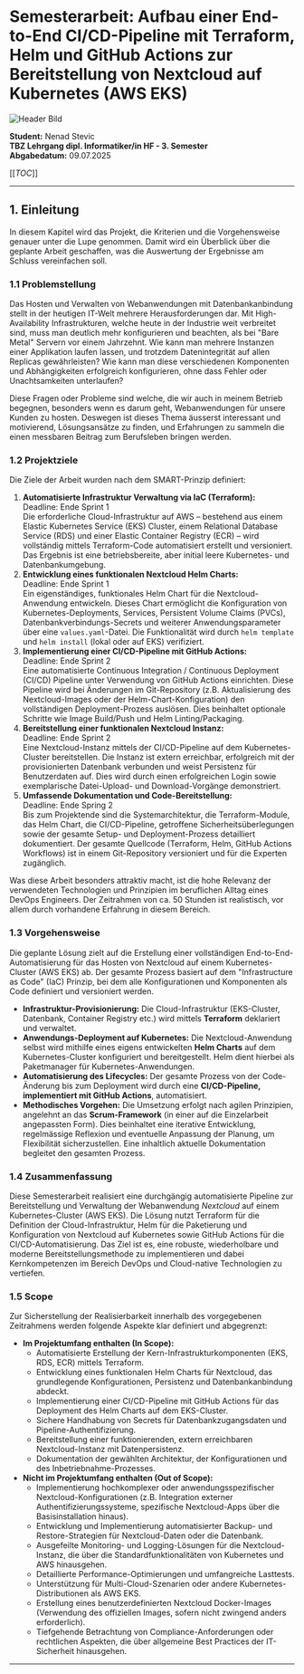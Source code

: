 # Semesterarbeit: Aufbau einer End-to-End CI/CD-Pipeline mit Terraform, Helm und GitHub Actions zur Bereitstellung von Nextcloud auf Kubernetes (AWS EKS)

![Header Bild](D:\Nextcloud\assets\header.png)

**Student:** Nenad Stevic<br>
**TBZ Lehrgang dipl. Informatiker/in HF - 3. Semester**<br>
**Abgabedatum:** 09.07.2025

[[_TOC_]]

---
## 1. Einleitung
In diesem Kapitel wird das Projekt, die Kriterien und die Vorgehensweise genauer unter die Lupe genommen. Damit wird ein Überblick über die geplante Arbeit geschaffen, was die Auswertung der Ergebnisse am Schluss vereinfachen soll.

### 1.1 Problemstellung
Das Hosten und Verwalten von Webanwendungen mit Datenbankanbindung stellt in der heutigen IT-Welt mehrere Herausforderungen dar. Mit High-Availability Infrastrukturen, welche heute in der Industrie weit verbreitet sind, muss man deutlich mehr konfigurieren und beachten, als bei "Bare Metal" Servern vor einem Jahrzehnt. Wie kann man mehrere Instanzen einer Applikation laufen lassen, und trotzdem Datenintegrität auf allen Replicas gewährleisten? Wie kann man diese verschiedenen Komponenten und Abhängigkeiten erfolgreich konfigurieren, ohne dass Fehler oder Unachtsamkeiten unterlaufen?

Diese Fragen oder Probleme sind welche, die wir auch in meinem Betrieb begegnen, besonders wenn es darum geht, Webanwendungen für unsere Kunden zu hosten. Deswegen ist dieses Thema äusserst interessant und motivierend, Lösungsansätze zu finden, und Erfahrungen zu sammeln die einen messbaren Beitrag zum Berufsleben bringen werden.

### 1.2 Projektziele
Die Ziele der Arbeit wurden nach dem SMART-Prinzip definiert:

1. **Automatisierte Infrastruktur Verwaltung via IaC (Terraform):**<br>
Deadline: Ende Sprint 1<br>
Die erforderliche Cloud-Infrastruktur auf AWS – bestehend aus einem Elastic Kubernetes Service (EKS) Cluster, einem Relational Database Service (RDS) und einer Elastic Container Registry (ECR) – wird vollständig mittels Terraform-Code automatisiert erstellt und versioniert. Das Ergebnis ist eine betriebsbereite, aber initial leere Kubernetes- und Datenbankumgebung.
2. **Entwicklung eines funktionalen Nextcloud Helm Charts:**<br>
Deadline: Ende Sprint 1<br>
Ein eigenständiges, funktionales Helm Chart für die Nextcloud-Anwendung entwickeln. Dieses Chart ermöglicht die Konfiguration von Kubernetes-Deployments, Services, Persistent Volume Claims (PVCs), Datenbankverbindungs-Secrets und weiterer Anwendungsparameter über eine `values.yaml`-Datei. Die Funktionalität wird durch `helm template` und `helm install` (lokal oder auf EKS) verifiziert.
3. **Implementierung einer CI/CD-Pipeline mit GitHub Actions:**<br>
Deadline: Ende Sprint 2<br>
Eine automatisierte Continuous Integration / Continuous Deployment (CI/CD) Pipeline unter Verwendung von GitHub Actions einrichten. Diese Pipeline wird bei Änderungen im Git-Repository (z.B. Aktualisierung des Nextcloud-Images oder der Helm-Chart-Konfiguration) den vollständigen Deployment-Prozess auslösen. Dies beinhaltet optionale Schritte wie Image Build/Push und Helm Linting/Packaging.
4. **Bereitstellung einer funktionalen Nextcloud Instanz:**<br>
Deadline: Ende Sprint 2<br>
Eine Nextcloud-Instanz mittels der CI/CD-Pipeline auf dem Kubernetes-Cluster bereitstellen. Die Instanz ist extern erreichbar, erfolgreich mit der provisionierten Datenbank verbunden und weist Persistenz für Benutzerdaten auf. Dies wird durch einen erfolgreichen Login sowie exemplarische Datei-Upload- und Download-Vorgänge demonstriert.
5. **Umfassende Dokumentation und Code-Bereitstellung:**<br>
Deadline: Ende Spring 2<br>
Bis zum Projektende sind die Systemarchitektur, die Terraform-Module, das Helm Chart, die CI/CD-Pipeline, getroffene Sicherheitsüberlegungen sowie der gesamte Setup- und Deployment-Prozess detailliert dokumentiert. Der gesamte Quellcode (Terraform, Helm, GitHub Actions Workflows) ist in einem Git-Repository versioniert und für die Experten zugänglich.

Was diese Arbeit besonders attraktiv macht, ist die hohe Relevanz der verwendeten Technologien und Prinzipien im beruflichen Alltag eines DevOps Engineers. Der Zeitrahmen von ca. 50 Stunden ist realistisch, vor allem durch vorhandene Erfahrung in diesem Bereich.

### 1.3 Vorgehensweise
Die geplante Lösung zielt auf die Erstellung einer vollständigen End-to-End-Automatisierung für das Hosten von Nextcloud auf einem Kubernetes-Cluster (AWS EKS) ab. Der gesamte Prozess basiert auf dem "Infrastructure as Code" (IaC) Prinzip, bei dem alle Konfigurationen und Komponenten als Code definiert und versioniert werden.
*   **Infrastruktur-Provisionierung:** Die Cloud-Infrastruktur (EKS-Cluster, Datenbank, Container Registry etc.) wird mittels **Terraform** deklariert und verwaltet.
*   **Anwendungs-Deployment auf Kubernetes:** Die Nextcloud-Anwendung selbst wird mithilfe eines eigens entwickelten **Helm Charts** auf dem Kubernetes-Cluster konfiguriert und bereitgestellt. Helm dient hierbei als Paketmanager für Kubernetes-Anwendungen.
*   **Automatisierung des Lifecycles:** Der gesamte Prozess von der Code-Änderung bis zum Deployment wird durch eine **CI/CD-Pipeline, implementiert mit GitHub Actions**, automatisiert.
*   **Methodisches Vorgehen:** Die Umsetzung erfolgt nach agilen Prinzipien, angelehnt an das **Scrum-Framework** (in einer auf die Einzelarbeit angepassten Form). Dies beinhaltet eine iterative Entwicklung, regelmässige Reflexion und eventuelle Anpassung der Planung, um Flexibilität sicherzustellen. Eine inhaltlich aktuelle Dokumentation begleitet den gesamten Prozess.

### 1.4 Zusammenfassung
Diese Semesterarbeit realisiert eine durchgängig automatisierte Pipeline zur Bereitstellung und Verwaltung der Webanwendung _Nextcloud_ auf einem Kubernetes-Cluster (AWS EKS). Die Lösung nutzt Terraform für die Definition der Cloud-Infrastruktur, Helm für die Paketierung und Konfiguration von Nextcloud auf Kubernetes sowie GitHub Actions für die CI/CD-Automatisierung. Das Ziel ist es, eine robuste, wiederholbare und moderne Bereitstellungsmethode zu implementieren und dabei Kernkompetenzen im Bereich DevOps und Cloud-native Technologien zu vertiefen.

### 1.5 Scope
Zur Sicherstellung der Realisierbarkeit innerhalb des vorgegebenen Zeitrahmens werden folgende Aspekte klar definiert und abgegrenzt:

*   **Im Projektumfang enthalten (In Scope):**
    *   Automatisierte Erstellung der Kern-Infrastrukturkomponenten (EKS, RDS, ECR) mittels Terraform.
    *   Entwicklung eines funktionalen Helm Charts für Nextcloud, das grundlegende Konfigurationen, Persistenz und Datenbankanbindung abdeckt.
    *   Implementierung einer CI/CD-Pipeline mit GitHub Actions für das Deployment des Helm Charts auf dem EKS-Cluster.
    *   Sichere Handhabung von Secrets für Datenbankzugangsdaten und Pipeline-Authentifizierung.
    *   Bereitstellung einer funktionierenden, extern erreichbaren Nextcloud-Instanz mit Datenpersistenz.
    *   Dokumentation der gewählten Architektur, der Konfigurationen und des Inbetriebnahme-Prozesses.
*   **Nicht im Projektumfang enthalten (Out of Scope):**
    *   Implementierung hochkomplexer oder anwendungsspezifischer Nextcloud-Konfigurationen (z.B. Integration externer Authentifizierungssysteme, spezifische Nextcloud-Apps über die Basisinstallation hinaus).
    *   Entwicklung und Implementierung automatisierter Backup- und Restore-Strategien für Nextcloud-Daten oder die Datenbank.
    *   Ausgefeilte Monitoring- und Logging-Lösungen für die Nextcloud-Instanz, die über die Standardfunktionalitäten von Kubernetes und AWS hinausgehen.
    *   Detaillierte Performance-Optimierungen und umfangreiche Lasttests.
    *   Unterstützung für Multi-Cloud-Szenarien oder andere Kubernetes-Distributionen als AWS EKS.
    *   Erstellung eines benutzerdefinierten Nextcloud Docker-Images (Verwendung des offiziellen Images, sofern nicht zwingend anders erforderlich).
    *   Tiefgehende Betrachtung von Compliance-Anforderungen oder rechtlichen Aspekten, die über allgemeine Best Practices der IT-Sicherheit hinausgehen.
---
